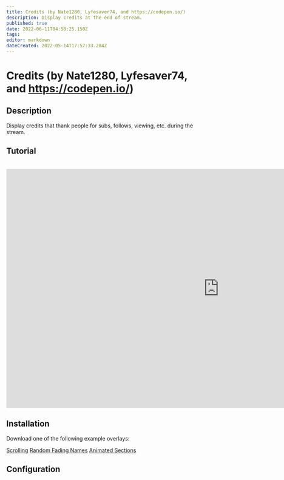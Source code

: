 ```yaml
---
title: Credits (by Nate1280, Lyfesaver74, and https://codepen.io/)
description: Display credits at the end of stream.
published: true
date: 2022-06-11T04:58:25.150Z
tags: 
editor: markdown
dateCreated: 2022-05-14T17:57:33.284Z
---
```


# Credits (by Nate1280, Lyfesaver74, and https://codepen.io/)

## Description

Display credits that thank people for subs, follows, viewing, etc. during the stream.

## Tutorial
<br>
<iframe width="1120" height="630" src="https://www.youtube.com/embed/7DrRWu_Lmu4" title="YouTube video player" frameborder="0" allow="accelerometer; autoplay; clipboard-write; encrypted-media; gyroscope; picture-in-picture" allowfullscreen></iframe>

## Installation

Download one of the following example overlays:

[Scrolling](/extensions/overlays/credits/files/cph-credits-scroll-01.html)
[Random Fading Names](/extensions/overlays/credits/files/cph-credits-fading-names.html)
[Animated Sections](/extensions/overlays/credits/files/cph-credits-slide.html)

## Configuration
